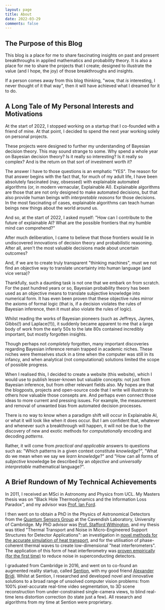 ```yaml
---
layout: page
title: About
date: 2022-03-29
comments: false
---
```


## The Purpose of this Blog

This blog is a place for me to share fascinating insights on past and present breakthroughs in applied mathematics and probability theory. It is also a place for me to share the projects that I create; designed to illustrate the value (and I hope, the joy) of those breakthroughs and insights.

If a person comes away from this blog thinking, "wow, that *is* interesting, I never thought of it that way", then it will have achieved what I dreamed for it to do.

## A Long Tale of My Personal Interests and Motivations

At the start of 2022, I stopped working on a startup that I co-founded with a friend of mine. At that point, I decided to spend the next year working solely on personal projects. 

These projects were designed to further my understanding of Bayesian decision theory. This may sound strange to some. Why spend a whole year on Bayesian decision theory? Is it really so interesting? Is it really so complex? And is the return on that sort of investment worth it? 

The answer I have to those questions is an emphatic "YES". The reason for that answer begins with the fact that, for much of my adult life, I have been absolutely fascinated (nay, obsessed) with explainable automated algorithms (or, in modern vernacular, Explainable AI). Explainable algorithms are those that are not only designed to make automated decisions, but that also provide human beings with *interpretable reasons* for those decisions. In the most fascinating of cases, explainable algorithms can teach human beings new things about the world around us.

And so, at the start of 2022, I asked myself: "How can I contribute to the future of explainable AI? What are the possible frontiers that my humble mind can comprehend?" 

After much deliberation, I came to believe that those frontiers would lie in undiscovered innovations of decision theory and probabilistic reasoning. After all, aren't the most valuable decisions made about uncertain outcomes? 

And, if we are to create truly transparent "thinking machines", must we not find an objective way to translate uncertainty into human language (and vice versa)?

Thankfully, such a daunting task is not one that we embark on from scratch. For the past hundred years or so, Bayesian probability theory has been used as an objective means to translate subjective knowledge into numerical form. It has even been proven that these objective rules mirror the axioms of formal logic (that is, if a decision violates the rules of Bayesian inference, then it must also violate the rules of logic).

Whilst reading the works of Bayesian pioneers (such as Jeffreys, Jaynes, Gibbs(!) and Laplace(!!)), it suddenly became apparent to me that a large body of work from the early 50s to the late 80s contained incredibly important, but mostly forgotten insights. 

Though perhaps not *completely* forgotten, many important discoveries regarding Bayesian inference remain trapped in academic niches. These niches were themselves stuck in a time when the computer was still in its infancy, and when analytical (not computational) solutions limited the scope of possible progress.

When I realised this, I decided to create a website (this website), which I would use to publish lesser-known but valuable concepts: not just from Bayesian inference, but from other relevant fields also. My hopes are that the blogposts, projects and open-source code that I write will illustrate to others how valuable those consepts are. And perhaps even connect those ideas to more current and pressing issues. For example, the measurement and removal of unwanted bias from automated decision processes.

There is no way to know when a paradigm shift will occur in Explainable AI, or what it will look like when it does occur. But I am confident that, whatever and whenever such a breakthrough will happen, it will not be due to the discovery of new and exotic methods for *computationally* encoding and decoding *patterns*. 

Rather, it will come from *practical and applicable* answers to questions such as: "Which patterns in a given context constitute *knowledge*?", "What do we mean when we say we *learn knowledge*?" and "How can all forms of *subjective* knowledge be described by an *objective* and *universally interpretable* mathematical language?".


## A Brief Rundown of My Technical Achievements

In 2011, I received an MSci in Astronomy and Physics from UCL. My Masters thesis was on "Black Hole Thermodynamics and the Information Loss Paradox", and my advisor was [Prof. Ian Ford](https://www.ucl.ac.uk/physics-astronomy/people/professor-ian-ford).

I then went on to obtain a PhD in the Physics of Astronomical Detectors from the [Quantum Sensors Group](https://www.phy.cam.ac.uk/research/research-groups/qs) at the Cavendish Laboratory, University of Cambridge. My PhD advisor was [Prof. Stafford Withington](https://www.phy.cam.ac.uk/directory/withingtons), and my thesis was  titled "Thermal Transport and Noise in Micro-Engineered Support Structures for Detector Applications": an investigation in [novel methods for the accurate simulation of heat transport](https://aip.scitation.org/doi/10.1063/1.4893019), and for the utilisation of phase-coherent thermal waves to create low-dimensional "heat interferometers". The application of this form of heat interferometry was [proven empirically (for the first time)](https://aip.scitation.org/doi/10.1063/1.5041348) to reduce noise in superconducting detectors.

I graduated from Cambridge in 2016, and went on to co-found an augmented reality startup, called [Sention](https://www.linkedin.com/company/21145650/admin/), with my good friend [Alexander Bridi](https://www.linkedin.com/in/zanbridi/). Whilst at Sention, I researched and developed novel and innovative solutions to a broad range of unsolved computer vision problems: from 100% pixel-accurate real-time video segmentation, to 3D scene reconstruction from under-constrained single-camera views, to blind real-time lens distortion correction (to state just a few). All research and algorithms from my time at Sention were proprietary.

